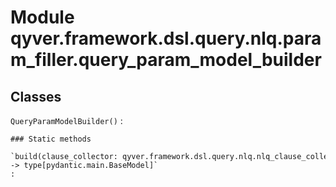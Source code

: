 Module qyver.framework.dsl.query.nlq.param_filler.query_param_model_builder
=================================================================================

Classes
-------

`QueryParamModelBuilder()`
:   

    ### Static methods

    `build(clause_collector: qyver.framework.dsl.query.nlq.nlq_clause_collector.NLQClauseCollector) ‑> type[pydantic.main.BaseModel]`
    :
